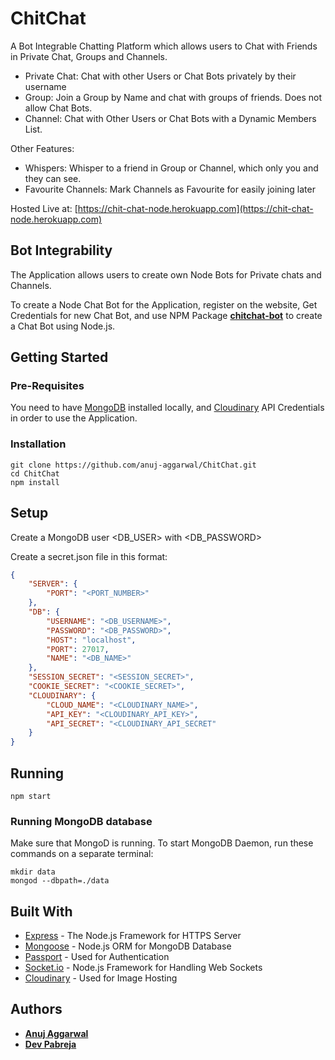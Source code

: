# ChitChat

A Bot Integrable Chatting Platform which allows users to Chat with Friends in Private Chat, Groups and Channels.
- Private Chat: Chat with other Users or Chat Bots privately by their username
- Group: Join a Group by Name and chat with groups of friends. Does not allow Chat Bots.
- Channel: Chat with Other Users or Chat Bots with a Dynamic Members List.

Other Features:
- Whispers: Whisper to a friend in Group or Channel, which only you and they can see.
- Favourite Channels: Mark Channels as Favourite for easily joining later

Hosted Live at: [https://chit-chat-node.herokuapp.com](https://chit-chat-node.herokuapp.com)


## Bot Integrability
The Application allows users to create own Node Bots for Private chats and Channels.

To create a Node Chat Bot for the Application, register on the website, Get Credentials for new Chat Bot, and use NPM Package **[chitchat-bot](https://www.npmjs.com/package/chitchat-bot)** to create a Chat Bot using Node.js.


## Getting Started

### Pre-Requisites

You need to have [MongoDB](https://www.mongodb.com/) installed locally, and [Cloudinary](https://cloudinary.com/) API Credentials in order to use the Application.

### Installation

```
git clone https://github.com/anuj-aggarwal/ChitChat.git
cd ChitChat
npm install
```

## Setup

Create a MongoDB user <DB_USER> with <DB_PASSWORD>

Create a secret.json file in this format:
```json
{
    "SERVER": {
        "PORT": "<PORT_NUMBER>"
    },
    "DB": {
        "USERNAME": "<DB_USERNAME>",
        "PASSWORD": "<DB_PASSWORD>",
        "HOST": "localhost",
        "PORT": 27017,
        "NAME": "<DB_NAME>"
    },
    "SESSION_SECRET": "<SESSION_SECRET>",
    "COOKIE_SECRET": "<COOKIE_SECRET>",
    "CLOUDINARY": {
        "CLOUD_NAME": "<CLOUDINARY_NAME>",
        "API_KEY": "<CLOUDINARY_API_KEY>",
        "API_SECRET": "<CLOUDINARY_API_SECRET"
    }
}
```

## Running

```
npm start
```

### Running MongoDB database
Make sure that MongoD is running. To start MongoDB Daemon, run these commands on a separate terminal:
```
mkdir data
mongod --dbpath=./data
```

## Built With

* [Express](https://expressjs.com/) - The Node.js Framework for HTTPS Server
* [Mongoose](http://mongoosejs.com/) - Node.js ORM for MongoDB Database
* [Passport](http://www.passportjs.org/) - Used for Authentication
* [Socket.io](https://socket.io/) - Node.js Framework for Handling Web Sockets
* [Cloudinary](https://cloudinary.com/) - Used for Image Hosting


## Authors

* [**Anuj Aggarwal**](https://github.com/anuj-aggarwal/)
* [**Dev Pabreja**](https://github.com/devpabreja)
